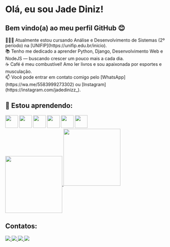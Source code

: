 # Olá, eu sou Jade Diniz!
## Bem vindo(a) ao meu perfil GitHub 😊


<div align="left">
 👩🏽‍💻 Atualmente estou cursando Análise e Desenvolvimento de Sistemas (2º período) na [UNIFIP](https://unifip.edu.br/inicio). <br>  
 📚 Tenho me dedicado a aprender Python, Django, Desenvolvimento Web e NodeJS — buscando crescer um pouco mais a cada dia. <br>  
 ☕ Café é meu combustível! Amo ler livros e sou apaixonada por esportes e musculação. <br>
 📫 Você pode entrar em contato comigo pelo [WhatsApp](https://wa.me/5583999273302) ou [Instagram](https://instagram.com/jadedinizz_). <br>
</div>

## 🚀 Estou aprendendo:

<div align="left">
  <img src="https://cdn.jsdelivr.net/gh/devicons/devicon/icons/python/python-original.svg" width="40" height="40"/>
  <img src="https://cdn.jsdelivr.net/gh/devicons/devicon@latest/icons/django/django-plain.svg" width="40" height="40"/>        
  <img src="https://cdn.jsdelivr.net/gh/devicons/devicon/icons/nodejs/nodejs-original.svg" width="40" height="40"/>
  <img src="https://cdn.jsdelivr.net/gh/devicons/devicon/icons/html5/html5-original.svg" width="40" height="40"/>
  <img src="https://cdn.jsdelivr.net/gh/devicons/devicon/icons/css3/css3-original.svg" width="40" height="40"/>
  <img src="https://cdn.jsdelivr.net/gh/devicons/devicon/icons/javascript/javascript-original.svg" width="40" height="40"/>
</div>

</div>
 <a href="https://github.com/jadedinizz">
  <img height=180em align="center" src="https://github-readme-stats-eight-theta.vercel.app/api?username=jadedinizz&show_icons=true&theme=gotham&include_all_commits=true&count_private=true"/> 
  <img height="180em" src="https://github-readme-stats.vercel.app/api/top-langs/?username=jadedinizz&layout=compact&langs_count=8&theme=gotham"/>
 </a>
</div>

## Contatos:

<div>
 <a href="https://www.linkedin.com/in/jade-diniz-312773323" target="_blank"> 
  <img loading="lazy" src="https://img.shields.io/badge/LinkedIn-0077B5?style=for-the-badge&logo=linkedin&logoColor=white" target="_blank">
 </a>   
 <a href="https://instagram.com/jadedinizz_" target="_blank">
  <img loading="lazy" src="https://img.shields.io/badge/-Instagram-%23E4405F?style=for-the-badge&logo=instagram&logoColor=white" target="_blank">
 </a>
 <a href="mailto:contatojadedinizpro@gmail.com">
  <img loading="lazy" src="https://img.shields.io/badge/Gmail-D14836?style=for-the-badge&logo=gmail&logoColor=white" target="_blank">
 </a>
 <a href="https://wa.me/5583999273302">
  <img loading="lazy" src="https://img.shields.io/badge/WhatsApp-25D366?style=for-the-badge&logo=whatsapp&logoColor=white" target="_blank">
 </a>
</div>
 
          
